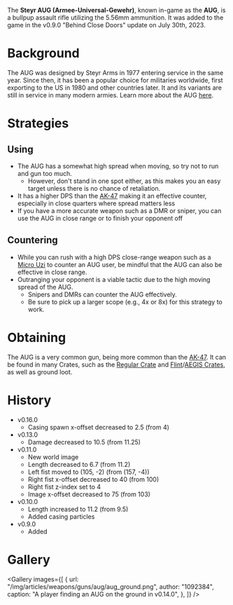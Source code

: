 The **Steyr AUG (Armee-Universal-Gewehr)**, known in-game as the **AUG**, is a bullpup assault rifle utilizing the 5.56mm ammunition. It was added to the game in the v0.9.0 "Behind Close Doors" update on July 30th, 2023.

# Background

The AUG was designed by Steyr Arms in 1977 entering service in the same year. Since then, it has been a popular choice for militaries worldwide, first exporting to the US in 1980 and other countries later. It and its variants are still in service in many modern armies. Learn more about the AUG [here](https://en.wikipedia.org/wiki/Steyr_AUG).

# Strategies

## Using

- The AUG has a somewhat high spread when moving, so try not to run and gun too much.
  - However, don't stand in one spot either, as this makes you an easy target unless there is no chance of retaliation.
- It has a higher DPS than the [AK-47](weapons/guns/ak47) making it an effective counter, especially in close quarters where spread matters less
- If you have a more accurate weapon such as a DMR or sniper, you can use the AUG in close range or to finish your opponent off

## Countering

- While you can rush with a high DPS close-range weapon such as a [Micro Uzi](/weapons/guns/micro_uzi) to counter an AUG user, be mindful that the AUG can also be effective in close range.
- Outranging your opponent is a viable tactic due to the high moving spread of the AUG.
  - Snipers and DMRs can counter the AUG effectively.
  - Be sure to pick up a larger scope (e.g., 4x or 8x) for this strategy to work.

# Obtaining

The AUG is a very common gun, being more common than the [AK-47](weapons/guns/ak47). It can be found in many Crates, such as the [Regular Crate](/obstacles/regular_crate) and [Flint](/obstacles/flint_crate)/[AEGIS Crates](/obstacles/aegis_crate), as well as ground loot.

# History

- v0.16.0
  - Casing spawn x-offset decreased to 2.5 (from 4)
- v0.13.0
  - Damage decreased to 10.5 (from 11.25)
- v0.11.0
  - New world image
  - Length decreased to 6.7 (from 11.2)
  - Left fist moved to (105, -2) (from (157, -4))
  - Right fist x-offset decreased to 40 (from 100)
  - Right fist z-index set to 4
  - Image x-offset decreased to 75 (from 103)
- v0.10.0
  - Length increased to 11.2 (from 9.5)
  - Added casing particles
- v0.9.0
  - Added

# Gallery

<Gallery
  images={[
    {
      url: "/img/articles/weapons/guns/aug/aug_ground.png",
      author: "1092384",
      caption: "A player finding an AUG on the ground in v0.14.0",
    },
  ]}
/>
